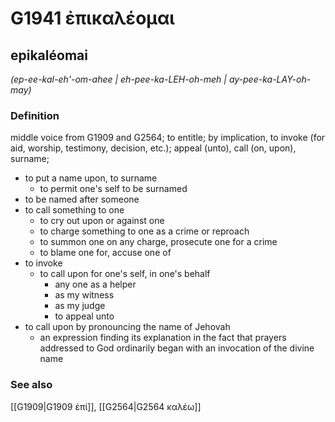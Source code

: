 # G1941 ἐπικαλέομαι

## epikaléomai

_(ep-ee-kal-eh'-om-ahee | eh-pee-ka-LEH-oh-meh | ay-pee-ka-LAY-oh-may)_

### Definition

middle voice from G1909 and G2564; to entitle; by implication, to invoke (for aid, worship, testimony, decision, etc.); appeal (unto), call (on, upon), surname; 

- to put a name upon, to surname
  - to permit one's self to be surnamed
- to be named after someone
- to call something to one
  - to cry out upon or against one
  - to charge something to one as a crime or reproach
  - to summon one on any charge, prosecute one for a crime
  - to blame one for, accuse one of
- to invoke
  - to call upon for one's self, in one's behalf
    - any one as a helper
    - as my witness
    - as my judge
    - to appeal unto
- to call upon by pronouncing the name of Jehovah
  - an expression finding its explanation in the fact that prayers addressed to God ordinarily began with an invocation of the divine name

### See also

[[G1909|G1909 ἐπί]], [[G2564|G2564 καλέω]]
